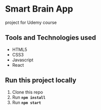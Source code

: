 # Smart Brain App
project for Udemy course

## Tools and Technologies used
* HTML5 
* CSS3 
* Javascript 
* React

## Run this project locally
1. Clone this repo
2. Run **```npm install```**
3. Run **```npm start```**

